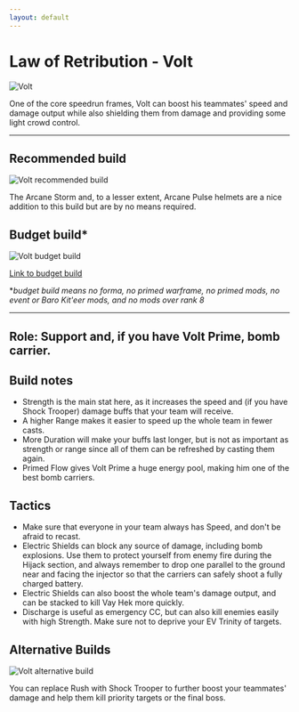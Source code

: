 ```yaml
---
layout: default
---
```

# Law of Retribution - Volt

![Volt](http://i.imgur.com/jByK7z8.png)

One of the core speedrun frames, Volt can boost his teammates' speed and damage output while also shielding them from damage and providing some light crowd control.

* * *

## Recommended build

![Volt recommended build](http://i.imgur.com/xWjefkj.jpg)

The Arcane Storm and, to a lesser extent, Arcane Pulse helmets are a nice addition to this build but are by no means required.

## Budget build*

![Volt budget build](http://i.imgur.com/SjyjhJp.png)

[Link to budget build](http://warframe-builder.com/Warframes/Builder/Volt/t_30_0300020020_4-2-5-5-3-5-6-6-5-7-1-5-12-5-7-14-4-5-34-8-5-57-0-5_57-15-7-5-4-9-5-9-14-9-12-7-6-11-f-f-34-5-f-f_0/en/1-0-21)

*_budget build means no forma, no primed warframe, no primed mods, no event or Baro Kit'eer mods, and no mods over rank 8_

* * *

## Role: Support and, if you have Volt Prime, bomb carrier.

## Build notes

* Strength is the main stat here, as it increases the speed and (if you have Shock Trooper) damage buffs that your team will receive.
* A higher Range makes it easier to speed up the whole team in fewer casts.
* More Duration will make your buffs last longer, but is not as important as strength or range since all of them can be refreshed by casting them again.
* Primed Flow gives Volt Prime a huge energy pool, making him one of the best bomb carriers.

## Tactics

* Make sure that everyone in your team always has Speed, and don't be afraid to recast.
* Electric Shields can block any source of damage, including bomb explosions. Use them to protect yourself from enemy fire during the Hijack section, and always remember to drop one parallel to the ground near and facing the injector so that the carriers can safely shoot a fully charged battery.
* Electric Shields can also boost the whole team's damage output, and can be stacked to kill Vay Hek more quickly.
* Discharge is useful as emergency CC, but can also kill enemies easily with high Strength. Make sure not to deprive your EV Trinity of targets.

## Alternative Builds

![Volt alternative build](http://i.imgur.com/80ilckX.jpg)

You can replace Rush with Shock Trooper to further boost your teammates' damage and help them kill priority targets or the final boss.
